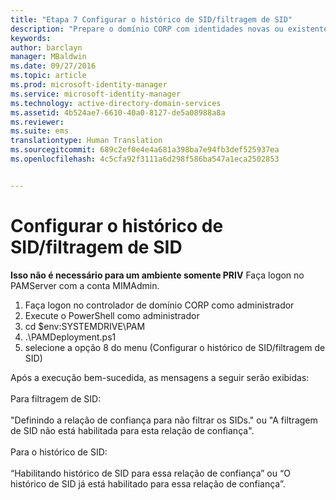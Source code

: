 ```yaml
---
title: "Etapa 7 Configurar o histórico de SID/filtragem de SID"
description: "Prepare o domínio CORP com identidades novas ou existentes para serem gerenciadas pelo Privileged Identity Manager usando scripts"
keywords: 
author: barclayn
manager: MBaldwin
ms.date: 09/27/2016
ms.topic: article
ms.prod: microsoft-identity-manager
ms.service: microsoft-identity-manager
ms.technology: active-directory-domain-services
ms.assetid: 4b524ae7-6610-40a0-8127-de5a08988a8a
ms.reviewer: 
ms.suite: ems
translationtype: Human Translation
ms.sourcegitcommit: 689c2ef0e4e4a681a398ba7e94fb3def525937ea
ms.openlocfilehash: 4c5cfa92f3111a6d298f586ba547a1eca2502853


---
```


# Configurar o histórico de SID/filtragem de SID

**Isso não é necessário para um ambiente somente PRIV** Faça logon no PAMServer com a conta MIMAdmin.

1. Faça logon no controlador de domínio CORP como administrador
2. Execute o PowerShell como administrador
3. cd $env:SYSTEMDRIVE\PAM
4. .\PAMDeployment.ps1
5. selecione a opção 8 do menu (Configurar o histórico de SID/filtragem de SID)

Após a execução bem-sucedida, as mensagens a seguir serão exibidas:<br/></br>
Para filtragem de SID: <br/></br>
"Definindo a relação de confiança para não filtrar os SIDs." ou "A filtragem de SID não está habilitada para esta relação de confiança". </br></br>
Para o histórico de SID: </br></br>
“Habilitando histórico de SID para essa relação de confiança” ou “O histórico de SID já está habilitado para essa relação de confiança”.



<!--HONumber=Sep16_HO4-->


